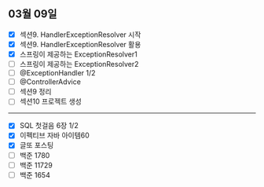 ## 03월 09일

- [x] 섹션9. HandlerExceptionResolver 시작
- [x] 섹션9. HandlerExceptionResolver 활용
- [x] 스프링이 제공하는 ExceptionResolver1
- [ ] 스프링이 제공하는 ExceptionResolver2
- [ ] @ExceptionHandler 1/2
- [ ] @ControllerAdvice
- [ ] 섹션9 정리
- [ ] 섹션10 프로젝트 생성

---

- [x] SQL 첫걸음 6장 1/2
- [x] 이펙티브 자바 아이템60
- [x] 글또 포스팅
- [ ] 백준 1780
- [ ] 백준 11729
- [ ] 백준 1654
